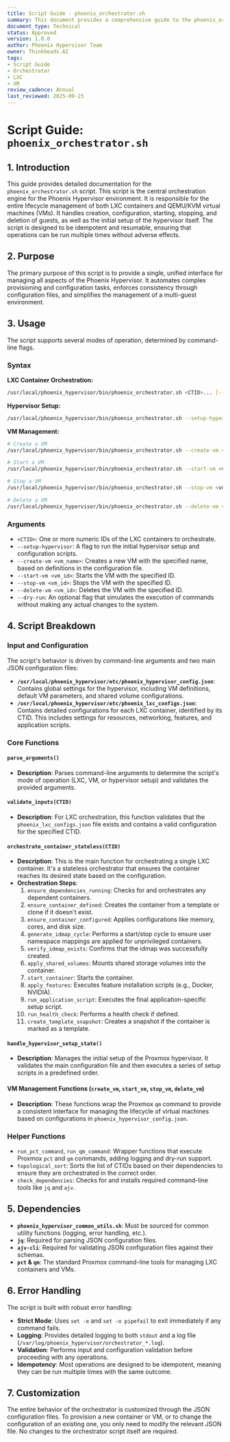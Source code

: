 ```yaml
---
title: Script Guide - phoenix_orchestrator.sh
summary: This document provides a comprehensive guide to the phoenix_orchestrator.sh script, detailing its purpose, usage, and the functions it provides for orchestrating LXC containers and VMs.
document_type: Technical
status: Approved
version: 1.0.0
author: Phoenix Hypervisor Team
owner: Thinkheads.AI
tags:
- Script Guide
- Orchestrator
- LXC
- VM
review_cadence: Annual
last_reviewed: 2025-09-23
---
```


# Script Guide: `phoenix_orchestrator.sh`

## 1. Introduction

This guide provides detailed documentation for the `phoenix_orchestrator.sh` script. This script is the central orchestration engine for the Phoenix Hypervisor environment. It is responsible for the entire lifecycle management of both LXC containers and QEMU/KVM virtual machines (VMs). It handles creation, configuration, starting, stopping, and deletion of guests, as well as the initial setup of the hypervisor itself. The script is designed to be idempotent and resumable, ensuring that operations can be run multiple times without adverse effects.

## 2. Purpose

The primary purpose of this script is to provide a single, unified interface for managing all aspects of the Phoenix Hypervisor. It automates complex provisioning and configuration tasks, enforces consistency through configuration files, and simplifies the management of a multi-guest environment.

## 3. Usage

The script supports several modes of operation, determined by command-line flags.

### Syntax

**LXC Container Orchestration:**
```bash
/usr/local/phoenix_hypervisor/bin/phoenix_orchestrator.sh <CTID>... [--dry-run]
```

**Hypervisor Setup:**
```bash
/usr/local/phoenix_hypervisor/bin/phoenix_orchestrator.sh --setup-hypervisor [--dry-run]
```

**VM Management:**
```bash
# Create a VM
/usr/local/phoenix_hypervisor/bin/phoenix_orchestrator.sh --create-vm <vm_name> [--dry-run]

# Start a VM
/usr/local/phoenix_hypervisor/bin/phoenix_orchestrator.sh --start-vm <vm_id> [--dry-run]

# Stop a VM
/usr/local/phoenix_hypervisor/bin/phoenix_orchestrator.sh --stop-vm <vm_id> [--dry-run]

# Delete a VM
/usr/local/phoenix_hypervisor/bin/phoenix_orchestrator.sh --delete-vm <vm_id> [--dry-run]
```

### Arguments

*   `<CTID>`: One or more numeric IDs of the LXC containers to orchestrate.
*   `--setup-hypervisor`: A flag to run the initial hypervisor setup and configuration scripts.
*   `--create-vm <vm_name>`: Creates a new VM with the specified name, based on definitions in the configuration file.
*   `--start-vm <vm_id>`: Starts the VM with the specified ID.
*   `--stop-vm <vm_id>`: Stops the VM with the specified ID.
*   `--delete-vm <vm_id>`: Deletes the VM with the specified ID.
*   `--dry-run`: An optional flag that simulates the execution of commands without making any actual changes to the system.

## 4. Script Breakdown

### Input and Configuration

The script's behavior is driven by command-line arguments and two main JSON configuration files:

*   **`/usr/local/phoenix_hypervisor/etc/phoenix_hypervisor_config.json`**: Contains global settings for the hypervisor, including VM definitions, default VM parameters, and shared volume configurations.
*   **`/usr/local/phoenix_hypervisor/etc/phoenix_lxc_configs.json`**: Contains detailed configurations for each LXC container, identified by its CTID. This includes settings for resources, networking, features, and application scripts.

### Core Functions

#### `parse_arguments()`

*   **Description**: Parses command-line arguments to determine the script's mode of operation (LXC, VM, or hypervisor setup) and validates the provided arguments.

#### `validate_inputs(CTID)`

*   **Description**: For LXC orchestration, this function validates that the `phoenix_lxc_configs.json` file exists and contains a valid configuration for the specified CTID.

#### `orchestrate_container_stateless(CTID)`

*   **Description**: This is the main function for orchestrating a single LXC container. It's a stateless orchestrator that ensures the container reaches its desired state based on the configuration.
*   **Orchestration Steps**:
    1.  `ensure_dependencies_running`: Checks for and orchestrates any dependent containers.
    2.  `ensure_container_defined`: Creates the container from a template or clone if it doesn't exist.
    3.  `ensure_container_configured`: Applies configurations like memory, cores, and disk size.
    4.  `generate_idmap_cycle`: Performs a start/stop cycle to ensure user namespace mappings are applied for unprivileged containers.
    5.  `verify_idmap_exists`: Confirms that the idmap was successfully created.
    6.  `apply_shared_volumes`: Mounts shared storage volumes into the container.
    7.  `start_container`: Starts the container.
    8.  `apply_features`: Executes feature installation scripts (e.g., Docker, NVIDIA).
    9.  `run_application_script`: Executes the final application-specific setup script.
    10. `run_health_check`: Performs a health check if defined.
    11. `create_template_snapshot`: Creates a snapshot if the container is marked as a template.

#### `handle_hypervisor_setup_state()`

*   **Description**: Manages the initial setup of the Proxmox hypervisor. It validates the main configuration file and then executes a series of setup scripts in a predefined order.

#### VM Management Functions (`create_vm`, `start_vm`, `stop_vm`, `delete_vm`)

*   **Description**: These functions wrap the Proxmox `qm` command to provide a consistent interface for managing the lifecycle of virtual machines based on configurations in `phoenix_hypervisor_config.json`.

### Helper Functions

*   `run_pct_command`, `run_qm_command`: Wrapper functions that execute Proxmox `pct` and `qm` commands, adding logging and dry-run support.
*   `topological_sort`: Sorts the list of CTIDs based on their dependencies to ensure they are orchestrated in the correct order.
*   `check_dependencies`: Checks for and installs required command-line tools like `jq` and `ajv`.

## 5. Dependencies

*   **`phoenix_hypervisor_common_utils.sh`**: Must be sourced for common utility functions (logging, error handling, etc.).
*   **`jq`**: Required for parsing JSON configuration files.
*   **`ajv-cli`**: Required for validating JSON configuration files against their schemas.
*   **`pct` & `qm`**: The standard Proxmox command-line tools for managing LXC containers and VMs.

## 6. Error Handling

The script is built with robust error handling:

*   **Strict Mode**: Uses `set -e` and `set -o pipefail` to exit immediately if any command fails.
*   **Logging**: Provides detailed logging to both `stdout` and a log file (`/var/log/phoenix_hypervisor/orchestrator_*.log`).
*   **Validation**: Performs input and configuration validation before proceeding with any operations.
*   **Idempotency**: Most operations are designed to be idempotent, meaning they can be run multiple times with the same outcome.

## 7. Customization

The entire behavior of the orchestrator is customized through the JSON configuration files. To provision a new container or VM, or to change the configuration of an existing one, you only need to modify the relevant JSON file. No changes to the orchestrator script itself are required.